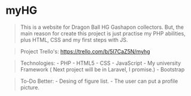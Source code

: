 # myHG

> This is a website for Dragon Ball HG Gashapon collectors. But, the main reason for create this project is just practise my PHP abilities, plus HTML, CSS and my first steps with JS.

> Project Trello's: https://trello.com/b/5I7CaZ5N/myhg

> Technologies:
    - PHP
    - HTML5
    - CSS
    - JavaScript
    - My university Framework ( Next project will be in Laravel, I promise.)
    - Bootstrap
    
> To-Do Better:
    - Desing of figure list.
    - The user can put a profile picture.
